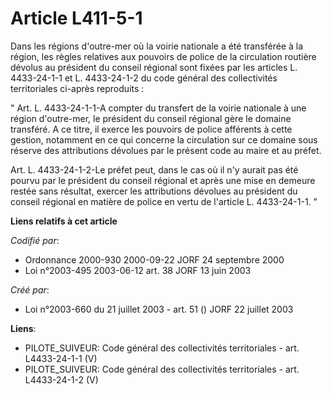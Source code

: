 # Article L411-5-1

Dans les régions d'outre-mer où la voirie nationale a été transférée à la région, les règles relatives aux pouvoirs de police
de la circulation routière dévolus au président du conseil régional sont fixées par les articles L. 4433-24-1-1 et L.
4433-24-1-2 du code général des collectivités territoriales ci-après reproduits : 

" Art. L. 4433-24-1-1-A compter du transfert de la voirie nationale à une région d'outre-mer, le président du conseil
régional gère le domaine transféré. A ce titre, il exerce les pouvoirs de police afférents à cette gestion, notamment en ce
qui concerne la circulation sur ce domaine sous réserve des attributions dévolues par le présent code au maire et au préfet. 

Art. L. 4433-24-1-2-Le préfet peut, dans le cas où il n'y aurait pas été pourvu par le président du conseil régional et après
une mise en demeure restée sans résultat, exercer les attributions dévolues au président du conseil régional en matière de
police en vertu de l'article L. 4433-24-1-1. "

**Liens relatifs à cet article**

_Codifié par_:

  - Ordonnance 2000-930 2000-09-22 JORF 24 septembre 2000
  - Loi n°2003-495 2003-06-12 art. 38 JORF 13 juin 2003

_Créé par_:

  - Loi n°2003-660 du 21 juillet 2003 - art. 51 () JORF 22 juillet 2003

**Liens**:

  - PILOTE_SUIVEUR: Code général des collectivités territoriales - art. L4433-24-1-1 (V)
  - PILOTE_SUIVEUR: Code général des collectivités territoriales - art. L4433-24-1-2 (V)
